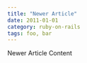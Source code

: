 ```yaml
--- 
title: "Newer Article"
date: 2011-01-01
category: ruby-on-rails
tags: foo, bar
---
```


Newer Article Content
